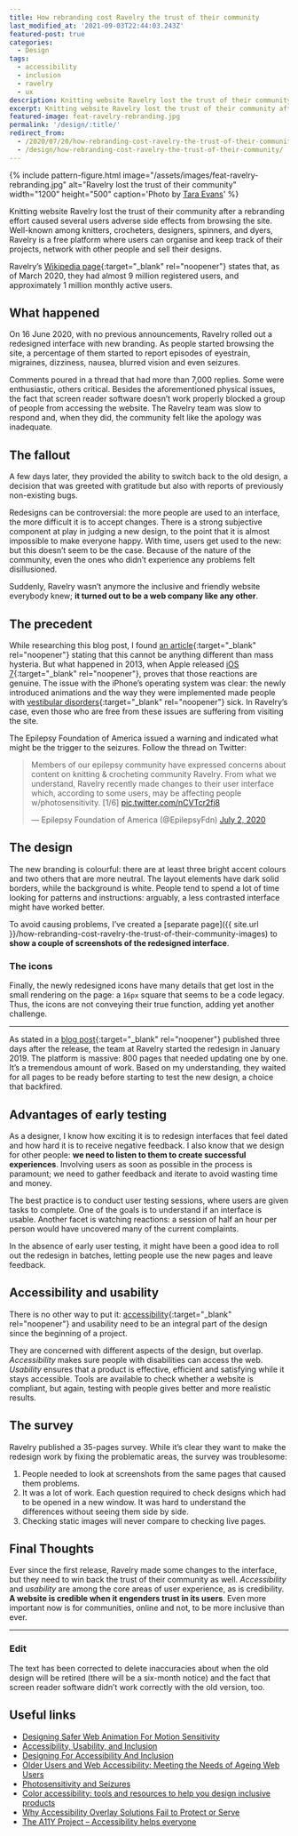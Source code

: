 ```yaml
---
title: How rebranding cost Ravelry the trust of their community
last_modified_at: '2021-09-03T22:44:03.243Z'
featured-post: true
categories:
  - Design
tags:
  - accessibility
  - inclusion
  - ravelry
  - ux
description: Knitting website Ravelry lost the trust of their community after their rebranding efforts caused several users adverse side effects from browsing the site.
excerpt: Knitting website Ravelry lost the trust of their community after their rebranding efforts caused several users adverse side effects from browsing the site.
featured-image: feat-ravelry-rebranding.jpg
permalink: '/design/:title/'
redirect_from:
  - /2020/07/20/how-rebranding-cost-ravelry-the-trust-of-their-community/
  - /design/how-rebranding-cost-ravelry-the-trust-of-their-community/
---
```

{% include pattern-figure.html image="/assets/images/feat-ravelry-rebranding.jpg" alt="Ravelry lost the trust of their community" width="1200" height="500" caption='Photo by <a href="https://unsplash.com/photos/IcvR0jFbsz0" target="_blank" rel="noopener">Tara Evans</a>' %}

<p class="lead">Knitting website Ravelry lost the trust of their community after a rebranding effort caused several users adverse side effects from browsing the site. Well-known among knitters, crocheters, designers, spinners, and dyers, Ravelry is a free platform where users can organise and keep track of their projects, network with other people and sell their designs.</p>

Ravelry’s [Wikipedia page](https://en.wikipedia.org/wiki/Ravelry){:target="_blank" rel="noopener"} states that, as of March 2020, they had almost 9 million registered users, and approximately 1 million monthly active users.

## What happened

On 16 June 2020, with no previous announcements, Ravelry rolled out a redesigned interface with new branding. As people started browsing the site, a percentage of them started to report episodes of eyestrain, migraines, dizziness, nausea, blurred vision and even seizures.

Comments poured in a thread that had more than 7,000 replies. Some were enthusiastic, others critical. Besides the aforementioned physical issues, the fact that screen reader software doesn’t work properly blocked a group of people from accessing the website. The Ravelry team was slow to respond and, when they did, the community felt like the apology was inadequate.

## The fallout

A few days later, they provided the ability to switch back to the old design, a decision that was greeted with gratitude but also with reports of previously non-existing bugs.

Redesigns can be controversial: the more people are used to an interface, the more difficult it is to accept changes. There is a strong subjective component at play in judging a new design, to the point that it is almost impossible to make everyone happy. With time, users get used to the new: but this doesn’t seem to be the case. Because of the nature of the community, even the ones who didn’t experience any problems felt disillusioned.

Suddenly, Ravelry wasn’t anymore the inclusive and friendly website everybody knew; **it turned out to be a web company like any other**.

## The precedent

While researching this blog post, I found [an article](https://www.auckland.ac.nz/en/news/2020/07/01/the-website-making-people-sick.html){:target="_blank" rel="noopener"} stating that this cannot be anything different than mass hysteria. But what happened in 2013, when Apple released [iOS 7](http://www.theguardian.com/technology/2013/sep/27/ios-7-motion-sickness-nausea){:target="_blank" rel="noopener"}, proves that those reactions are genuine. The issue with the iPhone’s operating system was clear: the newly introduced animations and the way they were implemented made people with [vestibular disorders](https://vestibular.org/understanding-vestibular-disorder){:target="_blank" rel="noopener"} sick. In Ravelry’s case, even those who are free from these issues are suffering from visiting the site.

The Epilepsy Foundation of America issued a warning and indicated what might be the trigger to the seizures. Follow the thread on Twitter:

<blockquote class="twitter-tweet"><p lang="en" dir="ltr">Members of our epilepsy community have expressed concerns about content on knitting &amp; crocheting community Ravelry. From what we understand, Ravelry recently made changes to their user interface which, according to some users, may be affecting people w/photosensitivity. [1/6] <a href="https://t.co/nCVTcr2fi8">pic.twitter.com/nCVTcr2fi8</a></p>&mdash; Epilepsy Foundation of America (@EpilepsyFdn) <a href="https://twitter.com/EpilepsyFdn/status/1278735302622875648?ref_src=twsrc%5Etfw">July 2, 2020</a></blockquote> <script async src="https://platform.twitter.com/widgets.js" charset="utf-8"></script>

## The design

The new branding is colourful: there are at least three bright accent colours and two others that are more neutral. The layout elements have dark solid borders, while the background is white. People tend to spend a lot of time looking for patterns and instructions: arguably, a less contrasted interface might have worked better. 

To avoid causing problems, I’ve created a [separate page]({{ site.url }}/how-rebranding-cost-ravelry-the-trust-of-their-community-images) to **show a couple of screenshots of the redesigned interface**.

### The icons

Finally, the newly redesigned icons have many details that get lost in the small rendering on the page: a <code>16px</code> square that seems to be a code legacy. Thus, the icons are not conveying their true function, adding yet another challenge.

<hr>

As stated in a [blog post](https://blog.ravelry.com/the-story-of-the-new-look/){:target="_blank" rel="noopener"} published three days after the release, the team at Ravelry started the redesign in January 2019. The platform is massive: 800 pages that needed updating one by one. It’s a tremendous amount of work. Based on my understanding, they waited for all pages to be ready before starting to test the new design, a choice that backfired.

## Advantages of early testing

As a designer, I know how exciting it is to redesign interfaces that feel dated and how hard it is to receive negative feedback. I also know that we design for other people: **we need to listen to them to create successful experiences**. Involving users as soon as possible in the process is paramount; we need to gather feedback and iterate to avoid wasting time and money.

The best practice is to conduct user testing sessions, where users are given tasks to complete. One of the goals is to understand if an interface is usable. Another facet is watching reactions: a session of half an hour per person would have uncovered many of the current complaints.

In the absence of early user testing, it might have been a good idea to roll out the redesign in batches, letting people use the new pages and leave feedback.

## Accessibility and usability

There is no other way to put it: [accessibility](https://www.w3.org/WAI/fundamentals/accessibility-intro/){:target="_blank" rel="noopener"} and usability need to be an integral part of the design since the beginning of a project.

They are concerned with different aspects of the design, but overlap. _Accessibility_ makes sure people with disabilities can access the web. _Usability_ ensures that a product is effective, efficient and satisfying while it stays accessible. Tools are available to check whether a website is compliant, but again, testing with people gives better and more realistic results.

## The survey

Ravelry published a 35-pages survey. While it’s clear they want to make the redesign work by fixing the problematic areas, the survey was troublesome:

1.  People needed to look at screenshots from the same pages that caused them problems.
2.  It was a lot of work. Each question required to check designs which had to be opened in a new window. It was hard to understand the differences without seeing them side by side.
3.  Checking static images will never compare to checking live pages.

## Final Thoughts

Ever since the first release, Ravelry made some changes to the interface, but they need to win back the trust of their community as well. _Accessibility_ and _usability_ are among the core areas of user experience, as is credibility. **A website is credible when it engenders trust in its users**. Even more important now is for communities, online and not, to be more inclusive than ever.

<hr>

### Edit

The text has been corrected to delete inaccuracies about when the old design will be retired (there will be a six-month notice) and the fact that screen reader software didn’t work correctly with the old version, too.

## Useful links

<ul class="smd-ul">
<li><a href="https://alistapart.com/article/designing-safer-web-animation-for-motion-sensitivity/" target="_blank" rel="noopener">Designing Safer Web Animation For Motion Sensitivity</a></li>
<li><a href="https://www.w3.org/WAI/fundamentals/accessibility-usability-inclusion/" target="_blank" rel="noopener">Accessibility, Usability, and Inclusion</a></li>
<li><a href="https://www.smashingmagazine.com/2018/04/designing-accessibility-inclusion/" target="_blank" rel="noopener">Designing For Accessibility And Inclusion</a></li>
<li><a href="https://www.w3.org/WAI/older-users/" target="_blank" rel="noopener">Older Users and Web Accessibility: Meeting the Needs of Ageing Web Users</a></li>
<li><a href="https://www.epilepsy.com/learn/triggers-seizures/photosensitivity-and-seizures" target="_blank" rel="noopener">Photosensitivity and Seizures</a></li>
<li><a href="https://stephaniewalter.design/blog/color-accessibility-tools-resources-to-design-inclusive-products/" target="_blank" rel="noopener">Color accessibility: tools and resources to help you design inclusive products</a></li>
<li><a href="https://www.accessibility.works/blog/avoid-accessibility-overlay-tools-toolbar-plugins/" target="_blank" rel="noopener">Why Accessibility Overlay Solutions Fail to Protect or Serve</a></li>
<li><a href="https://www.a11yproject.com/" target="_blank" rel="noopener">The A11Y Project – Accessibility helps everyone</a></li>
</ul>
